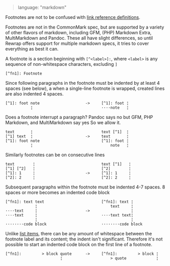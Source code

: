 > language: "markdown"

Footnotes are not to be confused with [link reference definitions](linkrefdefs.md).

Footnotes are not in the CommonMark spec, but are supported by a variety of other flavors
of markdown, including GFM, (PHP) Markdown Extra, MultiMarkdown and Pandoc. These all have
slight differences, so until Rewrap offers support for multiple markdown specs, it tries
to cover everything as best it can.

A footnote is a section beginning with `[^<label>]:`, where `<label>` is any sequence of
non-whitespace characters, excluding `]`

`[^fn1]: Footnote`

Since following paragraphs in the footnote must be indented by at least 4 spaces (see below), a
when a single-line footnote is wrapped, created lines are also indented 4 spaces.

    [^1]: foot note                    ->     [^1]: foot ¦
               ¦                              ····note   ¦

Does a footnote interrupt a paragraph? Pandoc says no but GFM, PHP Markdown, and
MultiMarkdown say yes So we allow it.

    text       ¦                              text [^1]  ¦
    [^1] text  ¦                       ->     text       ¦
    [^1]: foot note                           [^1]: foot ¦
               ¦                                  note   ¦

Similarly footnotes can be on consecutive lines

    text        ¦                             text [^1]   ¦
    [^1] [^2]   ¦                             [^2]        ¦
    [^1]: 1     ¦                      ->     [^1]: 1     ¦
    [^2]: 2     ¦                             [^2]: 2     ¦

Subsequent paragraphs within the footnote must be indented 4-7 spaces. 8 spaces or more
becomes an indented code block

    [^fn1]: text text                         [^fn1]: text ¦
                 ¦                                text     ¦
    ····text     ¦                     ->                  ¦
    ····text     ¦                            ····text text¦
                 ¦                                         ¦
    ········code block                        ········code block

Unlike [list items](lists.md), there can be any amount of whitespace between the footnote
label and its content; the indent isn't significant. Therefore it's not possible to start
an indented code block on the first line of a footnote.

    [^fn1]:         > block quote      ->     [^fn1]:         > block ¦
                            ¦                     > quote             ¦
